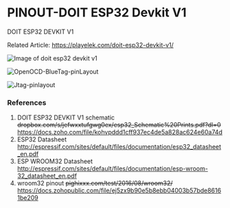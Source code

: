 # PINOUT-DOIT ESP32 Devkit V1
DOIT ESP32 DEVKIT V1

Related Article: https://playelek.com/doit-esp32-devkit-v1/

![Image of doit esp32 devkit v1](https://github.com/playelek/pinout-doit-32devkitv1/blob/master/pinoutDOIT32devkitv1.png)

![OpenOCD-BlueTag-pinLayout](https://github.com/solcoteh/pinout-doit-32devkitv1/blob/master/OpenOCD-BlueTag-pinLayout.PNG)

![Jtag-pinlayout](https://github.com/solcoteh/pinout-doit-32devkitv1/blob/master/Jtag-pinlayout.PNG)

### References
1. DOIT ESP32 DEVKIT V1 schematic ~~dropbox.com/s/jefwxxtufgwg0ex/esp32_Schematic%20Prints.pdf?dl=0~~
https://docs.zoho.com/file/kohvpddd1cff937ec4de5a828ac624e60a74d
2. ESP32 Datasheet http://espressif.com/sites/default/files/documentation/esp32_datasheet_en.pdf
3. ESP WROOM32 Datasheet http://espressif.com/sites/default/files/documentation/esp-wroom-32_datasheet_en.pdf
4. wroom32 pinout ~~pighixxx.com/test/2016/08/wroom32/~~ https://docs.zohopublic.com/file/ej5zx9b90e5b8ebb04003b57bde86161be209
